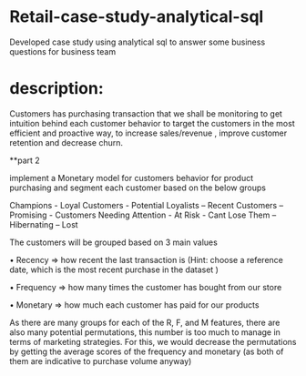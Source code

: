 # Retail-case-study-analytical-sql

Developed case study using analytical sql to answer some business questions for business team

# description: 
Customers has purchasing transaction that we shall be monitoring to get intuition behind each
customer behavior to target the customers in the most efficient and proactive way, to increase
sales/revenue , improve customer retention and decrease churn.





**part 2

implement a Monetary model for customers behavior for product purchasing and segment each customer based on the below
groups

Champions - Loyal Customers - Potential Loyalists – Recent Customers – Promising -
Customers Needing Attention - At Risk - Cant Lose Them – Hibernating – Lost

The customers will be grouped based on 3 main values

• Recency => how recent the last transaction is (Hint: choose a reference date, which is
the most recent purchase in the dataset )

• Frequency => how many times the customer has bought from our store

• Monetary => how much each customer has paid for our products

As there are many groups for each of the R, F, and M features, there are also many potential
permutations, this number is too much to manage in terms of marketing strategies.
For this, we would decrease the permutations by getting the average scores of the
frequency and monetary (as both of them are indicative to purchase volume anyway)
